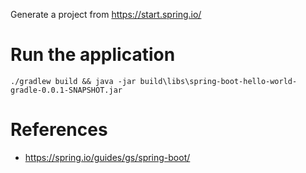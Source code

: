Generate a project from https://start.spring.io/

# Run the application

```
./gradlew build && java -jar build\libs\spring-boot-hello-world-gradle-0.0.1-SNAPSHOT.jar
```

# References

* https://spring.io/guides/gs/spring-boot/
